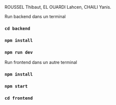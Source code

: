 ROUSSEL Thibaut,
EL OUARDI Lahcen,
CHAILI Yanis.

Run backend dans un terminal
### `cd backend`
### `npm install`
### `npm run dev`

Run frontend dans un autre terminal
### `npm install`
### `npm start`
### `cd frontend`
